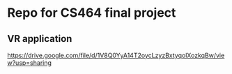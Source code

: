 # Repo for CS464 final project

## VR application
https://drive.google.com/file/d/1V8Q0YyA14T2oycLzyzBxtyqolXozkqBw/view?usp=sharing


